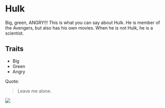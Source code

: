 # Hulk
Big, green, ANGRY!!! This is what you can say about Hulk. He is member of the Avengers, but also has his own movies. When he is not Hulk, he is a scientist.
## Traits
* Big
* Green
* Angry

Quote:
> Leave me alone.

<img src="https://cdn.pixabay.com/photo/2015/03/26/09/47/sky-690293_1280.jpg"  />